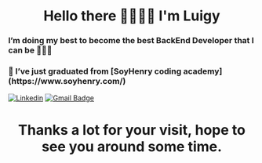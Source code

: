 
<h1 align="center">Hello there 🤜🏼🤛🏼 I'm Luigy</h1>
<h3 align="left">I’m doing my best to become the best BackEnd Developer that I can be 👨🏼‍💻</h3>
<h3 align="left">🤯 I’ve just graduated from [SoyHenry coding academy](https://www.soyhenry.com/) </h3>

[![Linkedin](https://img.shields.io/badge/LuisLuque-%231DA1F2.svg?style=for-the-badge&logo=Linkedin&logoColor=white)](https://www.linkedin.com/in/donlluque/) [![Gmail Badge](https://img.shields.io/badge/LuisLuque-D14836?style=for-the-badge&logo=gmail&logoColor=white&link=mailto:donlluque@gmail.com)](mailto:donlluque@gmail.com)

<h1 align="center">Thanks a lot for your visit, hope to see you around some time.</h1>
